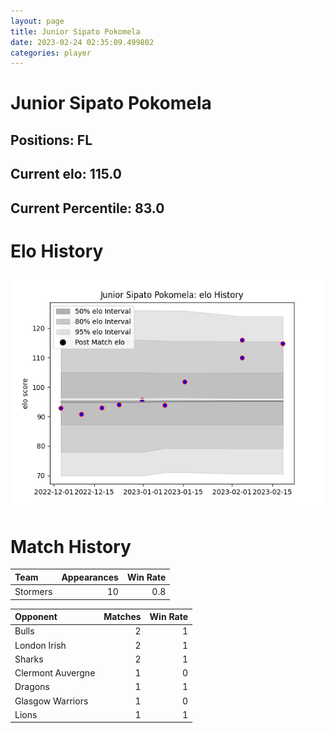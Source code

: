 ```yaml
---  
layout: page  
title: Junior Sipato Pokomela  
date: 2023-02-24 02:35:09.499802  
categories: player  
---
```

# Junior Sipato Pokomela

## Positions: FL

## Current elo: 115.0

## Current Percentile: 83.0

# Elo History


![elo history](history_JuniorSipatoPokomela.png)
# Match History


| Team     |   Appearances |   Win Rate |
|:---------|--------------:|-----------:|
| Stormers |            10 |        0.8 |

| Opponent          |   Matches |   Win Rate |
|:------------------|----------:|-----------:|
| Bulls             |         2 |          1 |
| London Irish      |         2 |          1 |
| Sharks            |         2 |          1 |
| Clermont Auvergne |         1 |          0 |
| Dragons           |         1 |          1 |
| Glasgow Warriors  |         1 |          0 |
| Lions             |         1 |          1 |